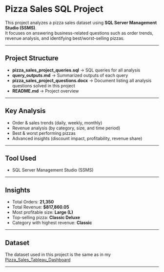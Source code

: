 # Pizza Sales SQL Project  

This project analyzes a pizza sales dataset using **SQL Server Management Studio (SSMS)**.  
It focuses on answering business-related questions such as order trends, revenue analysis, and identifying best/worst-selling pizzas.  

---

## Project Structure
- **pizza_sales_project_queries.sql** → SQL queries for all analysis  
- **query_outputs.md** → Summarized outputs of each query
- **pizza_sales_project_questions.docx** → Document listing all analysis questions solved in this project
- **README.md** → Project overview  

---

## Key Analysis
- Order & sales trends (daily, weekly, monthly)  
- Revenue analysis (by category, size, and time period)  
- Best & worst performing pizzas  
- Advanced insights (discount impact, profitability, revenue share)  

---

## Tool Used
- SQL Server Management Studio (SSMS)  

---

## Insights
- Total Orders: **21,350**  
- Total Revenue: **$817,860.05**  
- Most profitable size: **Large (L)**  
- Top-selling pizza: **Classic Deluxe**  
- Category with highest revenue: **Classic**  

---

## Dataset  
The dataset used in this project is the same as in my [Pizza_Sales_Tableau_Dashboard](https://github.com/Ketaki-Gade-27/Pizza_Sales_Dashboard)   

---
